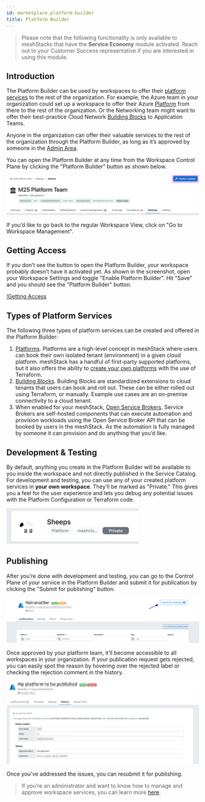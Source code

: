 ```yaml
---
id: marketplace.platform-builder
title: Platform Builder
---
```


> Please note that the following functionality is only available to meshStacks that have the **Service Economy** module activated.
> Reach out to your Customer Success representative if you are interested in using this module.

## Introduction

The Platform Builder can be used by workspaces to offer their [platform services](marketplace.index.md#platform-services) to the rest of the organization.
For example, the Azure team in your organization could set up a workspace to offer their Azure [Platform](administration.platforms.md) from there to
the rest of the organization. Or the Networking team might want to offer their best-practice Cloud Network [Building Blocks](administration.building-blocks.md)
to Application Teams.

Anyone in the organization can offer their valuable services to the rest of the organization through the Platform Builder, as long as it’s approved by someone in the [Admin Area](administration.index.md).

You can open the Platform Builder at any time from the Workspace Control Plane by clicking the
"Platform Builder" button as shown below.

![Introduction](assets/platform-builder/introduction.png)

If you’d like to go back to the regular Workspace View, click on "Go to Workspace Management".

## Getting Access

If you don’t see the button to open the Platform Builder, your workspace probably doesn’t have it activated yet. As shown in the screenshot, open your Workspace Settings and toggle "Enable Platform Builder". Hit "Save" and you should see the "Platform Builder" button.

[!Getting Access](assets/platform-builder/getting-access.png)

## Types of Platform Services

The following three types of platform services can be created and offered in the Platform Builder:

1. [Platforms](administration.platforms.md). Platforms are a high-level concept in meshStack where users can book
   their own isolated tenant (environment) in a given cloud platform. meshStack has a handful of first-party supported
   platforms, but it also offers the ability to [create your own platforms](meshstack.how-to.create-your-own-platform.md)
   with the use of Terraform.
2. [Building Blocks](administration.building-blocks.md). Building Blocks are standardized extensions to cloud tenants that users
   can book and roll out. These can be either rolled out using Terraform, or manually. Example use cases are an on-premise
   connectivity to a cloud tenant.
3. When enabled for your meshStack, [Open Service Brokers](administration.service-brokers.md). Service Brokers are self-hosted components that can execute
   automation and provision workloads using the Open Service Broker API that can be booked by users in the meshStack.
   As the automation is fully managed by someone it can provision and do anything that you’d like.

## Development & Testing

By default, anything you create in the Platform Builder will be available to you inside the workspace and not directly published in the Service Catalog.
For development and testing, you can use any of your created platform services in **your own workspace**. They’ll be marked as "Private." This gives you a feel for the user experience and lets you debug any potential issues with the Platform Configuration or Terraform code.

![Private](./assets/platform-builder/private.png)

## Publishing

After you’re done with development and testing, you can go to the Control Plane of your service in the Platform Builder and submit it for publication by clicking the "Submit for publishing" button.

![Publishing](./assets/platform-builder/publish-button.png)

Once approved by your platform team, it’ll become accessible to all workspaces in your organization.
If your publication request gets rejected, you can easily spot the reason by hovering over the rejected label or checking the rejection comment in the history.

![Rejection](./assets/platform-builder/rejection-details.png)

Once you’ve addressed the issues, you can resubmit it for publishing.

> If you’re an administrator and want to know how
> to manage and approve workspace services, you can learn more [here](administration.workspace-services.md).
